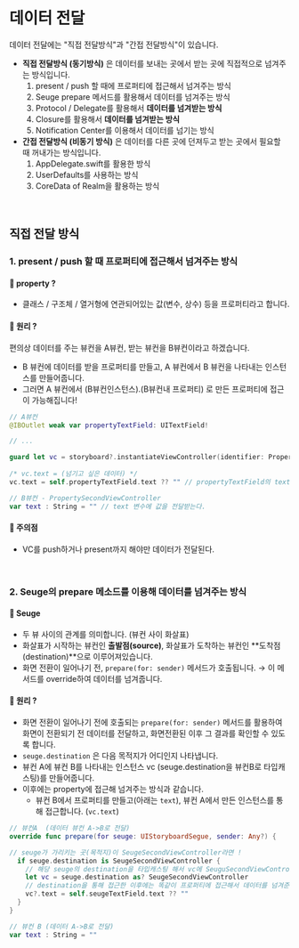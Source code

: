 # 데이터 전달

데이터 전달에는 "직접 전달방식"과 "간접 전달방식"이 있습니다. 

- **직접 전달방식 (동기방식)** 은 데이터를 보내는 곳에서 받는 곳에 직접적으로 넘겨주는 방식입니다.
    1. present / push 할 때에 프로퍼티에 접근해서 넘겨주는 방식
    2. Seuge prepare 메서드를 활용해서 데이터를 넘겨주는 방식
    3. Protocol / Delegate를 활용해서 **데이터를 넘겨받는 방식**
    4. Closure를 활용해서 **데이터를 넘겨받는 방식**
    5. Notification Center를 이용해서 데이터를 넘기는 방식
- **간접 전달방식 (비동기 방식)** 은 데이터를 다른 곳에 던져두고 받는 곳에서 필요할 때 꺼내가는 방식입니다.
    1. AppDelegate.swift를 활용한 방식
    2. UserDefaults를 사용하는 방식
    3. CoreData of Realm을 활용하는 방식

<br>

## 직접 전달 방식

### 1. present / push 할 때 **프로퍼티에 접근**해서 넘겨주는 방식

#### 💎 property ?

  - 클래스 / 구조체 / 열거형에 연관되어있는 값(변수, 상수) 등을 프로퍼티라고 합니다.


#### 💎 원리 ?

   편의상 데이터를 주는 뷰컨을 A뷰컨, 받는 뷰컨을 B뷰컨이라고 하겠습니다.

   - B 뷰컨에 데이터를 받을 프로퍼티를 만들고, A 뷰컨에서 B 뷰컨을 나타내는 인스턴스를 만들어줍니다.
   - 그러면 A 뷰컨에서 (B뷰컨인스턴스).(B뷰컨내 프로퍼티) 로 만든 프로퍼티에 접근이 가능해집니다!

```swift
// A뷰컨
@IBOutlet weak var propertyTextField: UITextField!

// ...

guard let vc = storyboard?.instantiateViewController(identifier: PropertySecondViewController.identifier) as? PropertySecondViewController else { return }
            
/* vc.text = (넘기고 싶은 데이터) */
vc.text = self.propertyTextField.text ?? "" // propertyTextField의 text를 vc(다음 컨트롤러인스턴스)의 text 프로퍼티에 전달해준다.
 ```
    

 ``` swift
// B뷰컨 - PropertySecondViewController
var text : String = "" // text 변수에 값을 전달받는다.
 ```

#### 💎 주의점

- VC를 push하거나 present까지 해야만 데이터가 전달된다.

<br>

### 2. Seuge의 prepare 메소드를 이용해 데이터를 넘겨주는 방식

#### 💎 Seuge

- 두 뷰 사이의 관계를 의미합니다. (뷰컨 사이 화살표)
- 화살표가 시작하는 뷰컨인 **출발점(source)**, 화살표가 도착하는 뷰컨인 **도착점(destination)**으로 이루어져있습니다.
- 화면 전환이 일어나기 전, `prepare(for: sender)` 메서드가 호출됩니다.
  → 이 메서드를 override하여 데이터를 넘겨줍니다.

#### 💎 원리 ?

- 화면 전환이 일어나기 전에 호출되는 `prepare(for: sender)` 메서드를 활용하여 화면이 전환되기 전 데이터를 전달하고, 화면전환된 이후 그 결과를 확인할 수 있도록 합니다.
- `seuge.destination` 은 다음 목적지가 어디인지 나타냅니다.
- 뷰컨 A에 뷰컨 B를 나타내는 인스턴스 vc (seuge.destination을 뷰컨B로 타입캐스팅)를 만들어줍니다.
- 이후에는 property에 접근해 넘겨주는 방식과 같습니다.
  - 뷰컨 B에서 프로퍼티를 만들고(아래는 `text`), 뷰컨 A에서 만든 인스턴스를 통해 접근합니다. (`vc.text`)

```swift
// 뷰컨A  (데이터 뷰컨 A->B로 전달)
override func prepare(for seuge: UIStoryboardSegue, sender: Any?) {

// seuge가 가리키는 곳(목적지)이 SeugeSecondViewController라면 !
  if seuge.destination is SeugeSecondViewController {
    // 해당 seuge의 destination을 타입캐스팅 해서 vc에 SeuguSecondViewController 인스턴스를 선언한다.
    let vc = seuge.destination as? SeugeSecondViewController
    // destination을 통해 접근한 이후에는 똑같이 프로퍼티에 접근해서 데이터를 넘겨준다.
    vc?.text = self.seugeTextField.text ?? ""
  }
}
```

```swift
// 뷰컨 B (데이터 A->B로 전달)
var text : String = ""
```
